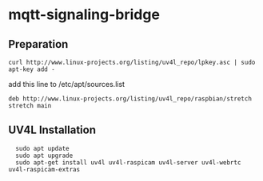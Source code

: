 # mqtt-signaling-bridge

## Preparation

    curl http://www.linux-projects.org/listing/uv4l_repo/lpkey.asc | sudo apt-key add -
  
add this line to /etc/apt/sources.list

    deb http://www.linux-projects.org/listing/uv4l_repo/raspbian/stretch stretch main
  
  
## UV4L Installation
```
  sudo apt update
  sudo apt upgrade
  sudo apt-get install uv4l uv4l-raspicam uv4l-server uv4l-webrtc uv4l-raspicam-extras
```
